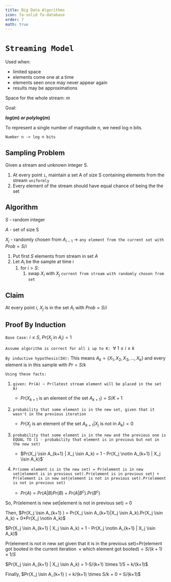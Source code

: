 ```yaml
---
title: Big Data Algorithms
icon: fa-solid fa-database
order: 7
math: true
---
```


# `Streaming Model`

Used when:

* limited space
* elements come one at a time
* elements seen once may never appear again
* results may be approximations

Space for the whole stream: $m$

Goal:

**$log(m) \ or \ polylog(m)$**

To represent a single number of magnitude n, we need log n bits.

`Number n -> log n bits`

## Sampling Problem

Given a stream and unknown integer S.

1. At every point `i`, maintain a set A of size S containing elements from the stream `uniformly`
2. Every element of the stream should have equal chance of being the the set

## Algorithm
$S$ - random integer

$A$ - set of size S

$X_j$ - randomly chosen from $A_{i-1}$ →  `any element from the current set with` $Prob=S/i$ 

1. Put first $S$ elements from stream in set $A$
2. Let $A_i$ be the sample at time i
    1. for $i>S:$ 
       1. swap $X_i$ with $X_j$ `current from stream with randomly chosen from set`

## Claim 

At every point $i$, $X_j$ is in the set $A_i$ with $Prob=S/i$ 

## Proof By Induction

`Base Case:` $i \leq S,\  Pr(X_j \text{ in } A_i)= 1$

`Assume algorithm is correct for all i up to K:` $\ \forall \ 1\leq i\leq k$

`By inductive hypothesis(IH):` This means $A_k=\{X_1, X_2, X_3, ... , X_k\}$ and every element is in this sample with $Pr = S/k$ 

`Using these facts: ` 

1. `given: Pr(A) ~ Pr(latest stream element will be placed in the set A)`
   * $Pr(X_{k+1} \text{ is an element of the set }A_{k+1})=S/K+1$

2. `probability that some element is in the new set, given that it wasn't in the previous iteration`
    * $Pr(X_j \text{ is an element of the set } A_{k+1} | X_j \text{ is not in }A_k)=0$

3. `probability that some element is in the new and the previous one is EQUAL TO (1 - probability that element is in previous but not in the new set)`
   * $Pr(X_j \isin A_{k+1} | X_j \isin A_k) = 1 - Pr(X_j \notin A_{k+1} | X_j \isin A_k)$`

4. `Pr(some element is in the new set) = Pr(element is in new set|element is in previous set).Pr(element is in previous set) + Pr(element is in new set|element is not in previous set).Pr(element is not in previous set)`
   * $Pr(A) = Pr(A|B) Pr(B) + Pr(A|B^c).Pr(B^c)$

So, $\text{Pr(element is new set|element is not in previous set) = 0}$

Then, $Pr(X_j \isin A_{k+1} ) = Pr(X_j \isin A_{k+1}|X_j \isin A_k).Pr(X_j \isin A_k) + 0*Pr(X_j \notin A_k)$


$Pr(X_j \isin A_{k+1} | X_j \isin A_k) = 1 - Pr(X_j \notin A_{k+1} | X_j \isin A_k)$

$\text{Pr(element is not in new set given that it is in the previous set)=Pr(element got booted in the current iteration }\times \text{which element got booted)} = S/(k+1) \times 1/S$

$Pr(X_j \isin A_{k+1} | X_j \isin A_k) = 1-S/(k+1) \times 1/S = k/(k+1)$

Finally, $Pr(X_j \isin A_{k+1} ) = k/(k+1) \times S/k + 0 = S/(k+1)$

